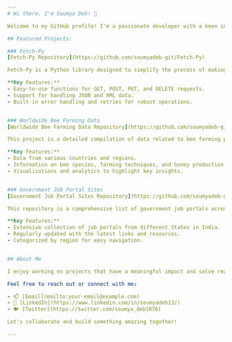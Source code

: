 ```yaml
---
# Hi there, I'm Soumya Deb! 👋

Welcome to my GitHub profile! I'm a passionate developer with a keen interest in data science, web development, and making the world a better place through technology. I have for you below a few of my repositories that showcase my work.

## Featured Projects:

### Fetch-Py
[Fetch-Py Repository](https://github.com/soumyadeb-git/Fetch-Py)

Fetch-Py is a Python library designed to simplify the process of making HTTP requests. It's built to be lightweight yet powerful, providing a user-friendly interface for interacting with APIs and web resources.

**Key Features:**
- Easy-to-use functions for GET, POST, PUT, and DELETE requests.
- Support for handling JSON and XML data.
- Built-in error handling and retries for robust operations.


### Worldwide Bee Farming Data
[Worldwide Bee Farming Data Repository](https://github.com/soumyadeb-git/worldwide-bee-farming-data)

This project is a detailed compilation of data related to bee farming practices around the world. It aims to support researchers, farmers, and enthusiasts in understanding global trends and practices in bee farming.

**Key Features:**
- Data from various countries and regions.
- Information on bee species, farming techniques, and honey production.
- Visualizations and analytics to highlight key insights.


### Government Job Portal Sites
[Government Job Portal Sites Repository](https://github.com/soumyadeb-git/government-job-portal-sites)

This repository is a comprehensive list of government job portals across various regions. It's designed to help job seekers easily find and apply for government jobs.

**Key Features:**
- Extensive collection of job portals from different States in India.
- Regularly updated with the latest links and resources.
- Categorized by region for easy navigation.


## About Me

I enjoy working on projects that have a meaningful impact and solve real-world problems. My interests span across web development, data science, and software engineering. You can find me exploring the outdoors or getting new Ideas from good Movies when I'm not coding.

Feel free to reach out or connect with me:

- 📫 [Email](mailto:your-email@example.com)
- 💼 [LinkedIn](https://www.linkedin.com/in/soumyadeb13/)
- 🐦 [Twitter](https://twitter.com/soumya_deb1076)

Let's collaborate and build something amazing together!

---
```

